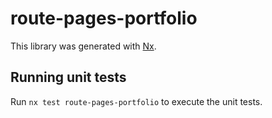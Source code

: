 # route-pages-portfolio

This library was generated with [Nx](https://nx.dev).


## Running unit tests

Run `nx test route-pages-portfolio` to execute the unit tests.

